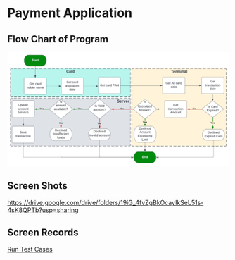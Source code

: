 # Payment Application

## Flow Chart of Program
![payment-flowchart](https://github.com/HusseinElsaka/Payment-Application/blob/master/payment-flowchart.jpeg?raw=true)
## Screen Shots  
https://drive.google.com/drive/folders/19iG_4fvZgBkOcayIkSeL51s-4sK8QPTb?usp=sharing
## Screen Records 
[Run Test Cases](https://drive.google.com/drive/folders/1jOljZfJsYu-tYFW4keAoDq9TP9O0ZMNn?usp=sharing)

